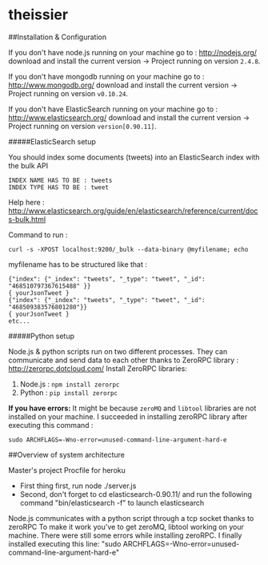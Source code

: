 theissier
=========

##Installation & Configuration

If you don't have node.js running on your machine go to : http://nodejs.org/ download and install the current version 
-> Project running on version ```2.4.8```.

If you don't have mongodb running on your machine go to : http://www.mongodb.org/ download and install the current version -> Project running on version ```v0.10.24```.

If you don't have ElasticSearch running on your machine go to : http://www.elasticsearch.org/ download and install the current version
-> Project running on version ```version[0.90.11]```.

#####ElasticSearch setup

You should index some documents (tweets) into an ElasticSearch index with the bulk API
```
INDEX NAME HAS TO BE : tweets
INDEX TYPE HAS TO BE : tweet
```
Help here : http://www.elasticsearch.org/guide/en/elasticsearch/reference/current/docs-bulk.html

Command to run : 
```
curl -s -XPOST localhost:9200/_bulk --data-binary @myfilename; echo
```
myfilename has to be structured like that : 
```
{"index": {"_index": "tweets", "_type": "tweet", "_id": "468510797367615488" }} 
{ yourJsonTweet }  
{"index": {"_index": "tweets", "_type": "tweet", "_id": "468509383576801280"}}
{ yourJsonTweet } 
etc...
```

#####Python setup

Node.js & python scripts run on two different processes.
They can communicate and send data to each other thanks to ZeroRPC library : http://zerorpc.dotcloud.com/
Install ZeroRPC libraries: 
1. Node.js : ```npm install zerorpc```
2. Python : ```pip install zerorpc```

**If you have errors:**
It might be because ```zeroMQ``` and ```libtool``` libraries are not installed on your machine.
I succeeded in installing zeroRPC library after executing this command : 
```
sudo ARCHFLAGS=-Wno-error=unused-command-line-argument-hard-e
```

##Overview of system architecture



Master's project
Procfile for heroku
- First thing first, run node ./server.js
- Second, don't forget to cd elasticsearch-0.90.11/ and run the following command "bin/elasticsearch -f" to launch elasticsearch

Node.js communicates with a python script through a tcp socket thanks to zeroRPC
To make it work you've to get zeroMQ, libtool working on your machine.
There were still some errors while installing zeroRPC. I finally installed executing this line:
"sudo ARCHFLAGS=-Wno-error=unused-command-line-argument-hard-e"
